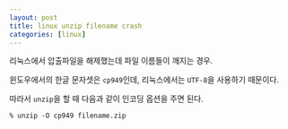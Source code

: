 ```yaml
---
layout: post
title: linux unzip filename crash
categories: [linux]
---
```


리눅스에서 압출파일을 해제했는데 파일 이름들이 깨지는 경우.

윈도우에서의 한글 문자셋은 `cp949`인데, 리눅스에서는 `UTF-8`을 사용하기 때문이다.

따라서 `unzip`을 할 때 다음과 같이 인코딩 옵션을 주면 된다.

```
% unzip -O cp949 filename.zip
```
